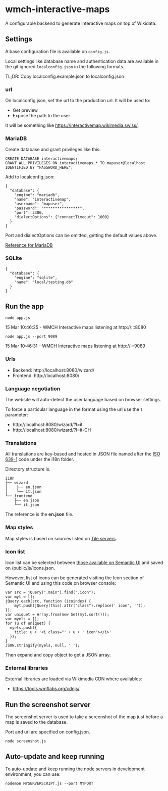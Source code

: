 # wmch-interactive-maps
A configurable backend to generate interactive maps on top of Wikidata.

## Settings

A base configuration file is available on `config.js`.

Local settings like database name and authentication data are available in the git ignored `localconfig.json` in the following formats.

TL;DR: Copy localconfig.example.json to localconfig.json

### url

On localconfig.json, set the url to the production url. It will be used to:
- Get preview
- Expose the path to the user

It will be something like https://interactivemap.wikimedia.swiss/.

### MariaDB

Create database and grant privileges like this:

~~~
CREATE DATABASE interactivemaps;
GRANT ALL PRIVILEGES ON interactivemaps.* TO mapuser@localhost IDENTIFIED BY "PASSWORD_HERE";
~~~

Add to localconfig.json:
~~~
{
  "database": {
    "engine": "mariadb",
    "name": "interactivemap",
    "username": "mapuser",
    "password": "****************",
    "port": 3306,
    "dialectOptions": {"connectTimeout": 1000}
  }
}

~~~

Port and dialectOptions can be omitted, getting the default values above.

[Reference for MariaDB](http://docs.sequelizejs.com/manual/usage.html#mariadb)

### SQLite
~~~
{
  "database": {
    "engine": "sqlite",
    "name": "local/testing.db"
  }
}
~~~

## Run the app

`node app.js`

15 Mar 10:46:25 - WMCH Interactive maps listening at http://:::8080

`node app.js --port 9089`

15 Mar 10:46:31 - WMCH Interactive maps listening at http://:::9089


### Urls
- Backend: http://localhost:8080/wizard/
- Frontend: http://localhost:8080/

### Language negotiation

The website will auto-detect the user language based on browser settings.

To force a particular language in the format using the url use the `l` parameter:

- http://localhost:8080/wizard/?l=it
- http://localhost:8080/wizard/?l=it-CH

### Translations

All translations are key-based and hosted in JSON file named after the [ISO 639-1](https://en.wikipedia.org/wiki/List_of_ISO_639-1_codes) code under the i18n folder.

Directory structure is.

~~~
i18n
├── wizard
│    ├── en.json
│    └── it.json
└── frontend
    ├── en.json
    └── it.json
~~~

The reference is the **en.json** file.

### Map styles

Map styles is based on sources listed on [Tile servers](https://wiki.openstreetmap.org/wiki/Tile_servers).

### Icon list

Icon list can be selected between [those available on Semantic UI](https://semantic-ui.com/elements/icon.html) and saved on /public/js/icons.json.

However, list of icons can be generated visiting the Icon section of Semantic UI and using this code on browser console:

~~~
var src = jQuery(".main").find(".icon");
var myt = [];
jQuery.each(src, function (icoindex) {
    myt.push(jQuery(this).attr("class").replace(' icon', ''));
});
var uniquet = Array.from(new Set(myt.sort()));
var myels = [];
for (u of uniquet) {
  myels.push({
    title: u + '<i class="' + u + ' icon"></i>'
  });
}
JSON.stringify(myels, null, ' ');
~~~

Then expand and copy object to get a JSON array.

### External libraries

External libraries are loaded via Wikimedia CDN where availables:
- https://tools.wmflabs.org/cdnjs/

## Run the screenshot server

The screenshot server is used to take a screenshot of the map just before a map is saved to the database.

Port and url are specified on config.json.

`node screenshot.js`

## Auto-update and keep running

To auto-update and keep running the node servers in development environment, you can use:

`nodemon MYSERVERSCRIPT.js --port MYPORT`
